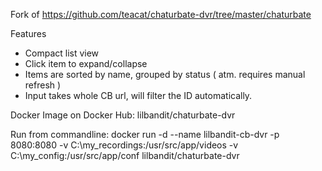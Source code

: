 Fork of https://github.com/teacat/chaturbate-dvr/tree/master/chaturbate

Features
- Compact list view
- Click item to expand/collapse
- Items are sorted by name, grouped by status ( atm. requires manual refresh )
- Input takes whole CB url, will filter the ID automatically.



Docker Image on Docker Hub: lilbandit/chaturbate-dvr

Run from commandline:
docker run -d --name lilbandit-cb-dvr -p 8080:8080 -v C:\my_recordings:/usr/src/app/videos -v C:\my_config:/usr/src/app/conf lilbandit/chaturbate-dvr
